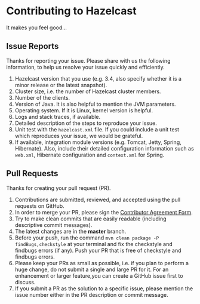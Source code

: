 # Contributing to Hazelcast

It makes you feel good...

## Issue Reports
Thanks for reporting your issue.  Please share with us the following information, to help us resolve your issue quickly and efficiently.
1.	Hazelcast version that you use (e.g. 3.4, also specify whether it is a minor release or the latest snapshot).
2.	Cluster size, i.e. the number of Hazelcast cluster members.
3.	Number of the clients.
4.	Version of Java. It is also helpful to mention the JVM parameters.
5.	Operating system. If it is Linux, kernel version is helpful.
6.	Logs and stack traces, if available.
7.	Detailed description of the steps to reproduce your issue.
8.	Unit test with the `hazelcast.xml` file. If you could include a unit test which reproduces your issue, we would be grateful.
9.	If available, integration module versions (e.g. Tomcat, Jetty, Spring, Hibernate). Also, include their  detailed configuration information such as `web.xml`, Hibernate configuration and `context.xml` for Spring.

## Pull Requests
Thanks for creating your pull request (PR).
1.	Contributions are submitted, reviewed, and accepted using the pull requests on GitHub.
2.	In order to merge your PR, please sign the [Contributor Agreement Form].
3.	Try to make clean commits that are easily readable (including descriptive commit messages).
4.	The latest changes are in the **master** branch.
5.	Before your push, run the command `mvn clean package -P findBugs,checkstyle` at your terminal and fix the checkstyle and findbugs errors (if any). Push your PR that is free of checkstyle and findbugs errors.
6.	Please keep your PRs as small as possible, i.e. if you plan to perform a huge change, do not submit a single and large PR for it. For an enhancement or larger feature,you can create a GitHub issue first to discuss.
7.	If you submit a PR as the solution to a specific issue, please mention the issue number either in the PR description or commit message.


[Contributor Agreement Form]:https://hazelcast.atlassian.net/wiki/display/COM/Hazelcast+Contributor+Agreement
